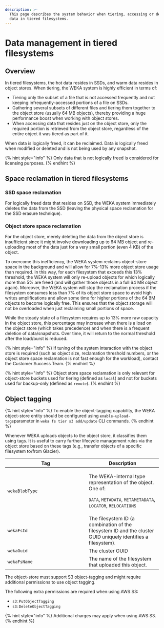```yaml
---
description: >-
  This page describes the system behavior when tiering, accessing or deleting
  data in tiered filesystems.
---
```


# Data management in tiered filesystems

## Overview

In tiered filesystems, the hot data resides in SSDs, and warm data resides in object stores. When tiering, the WEKA system is highly efficient in terms of:

* Tiering only the subset of a file that is not accessed frequently and not keeping infrequently-accessed portions of a file on SSDs.
* Gathering several subsets of different files and tiering them together to the object store (usually 64 MB objects), thereby providing a huge performance boost when working with object stores.
* When accessing data that resides just on the object store, only the required portion is retrieved from the object store, regardless of the entire object it was tiered as part of it.

When data is logically freed, it can be reclaimed. Data is logically freed when modified or deleted and is not being used by any snapshot.

{% hint style="info" %}
Only data that is not logically freed is considered for licensing purposes.
{% endhint %}

## Space reclamation in tiered filesystems

### SSD space reclamation

For logically freed data that resides on SSD, the WEKA system immediately deletes the data from the SSD (leaving the physical space reclamation for the SSD erasure technique).

### Object store space reclamation

For the object store, merely deleting the data from the object store is insufficient since it might involve downloading up to 64 MB object and re-uploading most of the data just for a very small portion (even 4 KB) of the object.

To overcome this inefficiency, the WEKA system reclaims object-store space in the background and will allow for 7%-13% more object store usage than required. In this way, for each filesystem that exceeds this 13% threshold, the WEKA system will only re-upload objects for which logically more than 5% are freed (and will gather those objects in a full 64 MB object again). Moreover, the WEKA system will stop the reclamation process if the filesystem consumes less than 7% of its object store space to avoid high writes amplifications and allow some time for higher portions of the 64 BM objects to become logically free. This ensures that the object storage will not be overloaded when just reclaiming small portions of space.

While the steady state of a filesystem requires up to 13% more raw capacity in the object store, this percentage may increase when there is a load on the object store (which takes precedence) and when there is a frequent deletion of data/snapshots. Over time, it will return to the normal threshold after the load/burst is reduced.

{% hint style="info" %}
If tuning of the system interaction with the object store is required (such as object size, reclamation threshold numbers, or the object store space reclamation is not fast enough for the workload), contact the Customer Success Team.
{% endhint %}

{% hint style="info" %}
Object store space reclamation is only relevant for object-store buckets used for tiering (defined as `local`) and not for buckets used for backup-only (defined as `remote`).
{% endhint %}

## Object tagging

{% hint style="info" %}
To enable the object-tagging capability, the WEKA object-store entity should be configured using `enable-upload-tags`parameter in `weka fs tier s3 add/update` CLI commands.
{% endhint %}

Whenever WEKA uploads objects to the object store, it classifies them using tags. It is useful to carry further lifecycle management rules via the object store based on these tags (e.g., transfer objects of a specific filesystem to/from Glacier).

<table><thead><tr><th width="250">Tag</th><th>Description</th></tr></thead><tbody><tr><td><code>wekaBlobType</code></td><td><p>The WEKA-internal type representation of the object. One of:  </p><p><code>DATA</code>, <code>METADATA</code>, <code>METAMETADATA</code>, <code>LOCATOR</code>, <code>RELOCATIONS</code></p></td></tr><tr><td><code>wekaFsId</code></td><td>The filesystem ID (a combination of the filesystem ID and the cluster GUID uniquely identifies a filesystem).</td></tr><tr><td><code>wekaGuid</code></td><td>The cluster GUID</td></tr><tr><td><code>wekaFsName</code></td><td>The name of the filesystem that uploaded this object. </td></tr></tbody></table>

The object-store must support S3 object-tagging and might require additional permissions to use object tagging.

The following extra permissions are required when using AWS S3:

* `s3:PutObjectTagging`&#x20;
* `s3:DeleteObjectTagging`

{% hint style="info" %}
Additional charges may apply when using AWS S3.
{% endhint %}
